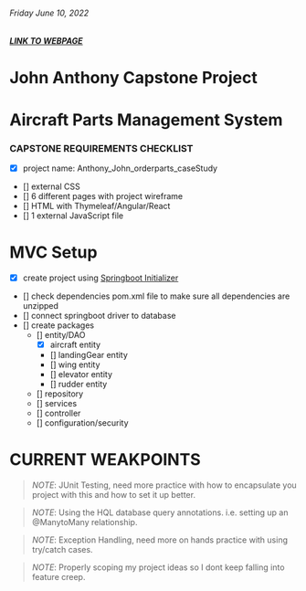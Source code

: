 ###### Friday June 10, 2022
##### [LINK TO WEBPAGE](#.com)
# John Anthony Capstone Project

# Aircraft Parts Management System
### CAPSTONE REQUIREMENTS CHECKLIST
- [x] project name: Anthony_John_orderparts_caseStudy
- [] external CSS
- [] 6 different pages with project wireframe
- [] HTML with Thymeleaf/Angular/React
- [] 1 external JavaScript file

# MVC Setup
- [x] create project using [Springboot Initializer](start.spring.io)
- [] check dependencies pom.xml file to make sure all dependencies are unzipped
- [] connect springboot driver to database
- [] create packages
    - [] entity/DAO
        - [x] aircraft entity
        - [] landingGear entity
        - [] wing entity
        - [] elevator entity
        - [] rudder entity
    - [] repository
    - [] services
    - [] controller
    - [] configuration/security

# CURRENT WEAKPOINTS
> *NOTE*: JUnit Testing, need more practice with how to encapsulate you project with this and how to set it up better.

> *NOTE*: Using the HQL database query annotations. i.e. setting up an @ManytoMany relationship.

> *NOTE*: Exception Handling, need more on hands practice with using try/catch cases.

> *NOTE*: Properly scoping my project ideas so I dont keep falling into feature creep.
